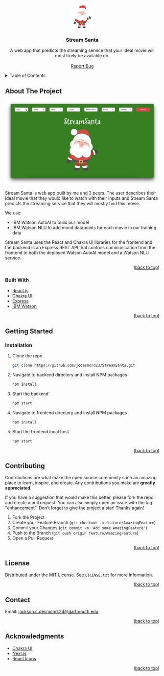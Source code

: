 <div id="top"></div>
<!-- PROJECT LOGO -->
<br />
<div align="center">
  <img src="Frontend/src/assets/santa.png" alt="Logo" width="80" height="80">

  <h3 align="center">Stream Santa</h3>

  <p align="center">
    A web app that predicts the streaming service that your ideal movie will most likely be available on.
    <br />
    <br />
    <a href="https://github.com/jcdesmond23/jackdesmond.dev/issues">Report Bug</a>
  </p>
</div>



<!-- TABLE OF CONTENTS -->
<details>
  <summary>Table of Contents</summary>
  <ol>
    <li>
      <a href="#about-the-project">About The Project</a>
      <ul>
        <li><a href="#built-with">Built With</a></li>
      </ul>
    </li>
    <li>
      <a href="#getting-started">Getting Started</a>
      <ul>
        <li><a href="#installation">Installation</a></li>
      </ul>
    </li>
    <li><a href="#contributing">Contributing</a></li>
    <li><a href="#license">License</a></li>
    <li><a href="#contact">Contact</a></li>
    <li><a href="#acknowledgments">Acknowledgments</a></li>
  </ol>
</details>



<!-- ABOUT THE PROJECT -->
## About The Project

<img src="Frontend/src/assets/SS_ScreenShot.png" alt="screenshot">

Stream Santa is web app built by me and 3 peers. The user describes their ideal movie that they would like to watch with their inputs and Stream Santa predicts the streaming service that they will mostly find this movie.

We use:
* IBM Watson AutoAI to build our model
* IBM Watson NLU to add mood datapoints for each movie in our training data

Stream Santa uses the React and Chakra UI libraries for the frontend and the backend is an Express REST API that controls communication from the frontend to both the deployed Watson AutoAI model and a Watson NLU service.

<p align="right">(<a href="#top">back to top</a>)</p>



### Built With

* [React.js](https://reactjs.org/)
* [Chakra UI](https://chakra-ui.com)
* [Express](https://expressjs.com)
* [IBM Watson](https://www.ibm.com/cloud)

<p align="right">(<a href="#top">back to top</a>)</p>



<!-- GETTING STARTED -->
## Getting Started

### Installation

1. Clone the repo
   ```sh
   git clone https://github.com/jcdesmond23/StreamSanta.git
   ```
2. Navigate to backend directory and install NPM packages
   ```sh
   npm install
   ```
3. Start the backend`
   ```sh
   npm start
   ```
4. Navigate to frontend directory and install NPM packages
   ```sh
   npm install
   ```
5. Start the frontend local host
   ```sh
   npm start
   ```

<p align="right">(<a href="#top">back to top</a>)</p>


<!-- CONTRIBUTING -->
## Contributing

Contributions are what make the open source community such an amazing place to learn, inspire, and create. Any contributions you make are **greatly appreciated**.

If you have a suggestion that would make this better, please fork the repo and create a pull request. You can also simply open an issue with the tag "enhancement".
Don't forget to give the project a star! Thanks again!

1. Fork the Project
2. Create your Feature Branch (`git checkout -b feature/AmazingFeature`)
3. Commit your Changes (`git commit -m 'Add some AmazingFeature'`)
4. Push to the Branch (`git push origin feature/AmazingFeature`)
5. Open a Pull Request

<p align="right">(<a href="#top">back to top</a>)</p>


<!-- LICENSE -->
## License

Distributed under the MIT License. See `LICENSE.txt` for more information.

<p align="right">(<a href="#top">back to top</a>)</p>



<!-- CONTACT -->
## Contact

Email: jackson.c.desmond.24@dartmouth.edu

<p align="right">(<a href="#top">back to top</a>)</p>



<!-- ACKNOWLEDGMENTS -->
## Acknowledgments

* [Chakra UI](https://chakra-ui.com)
* [Next.js](https://nextjs.org/)
* [React Icons](https://react-icons.github.io/react-icons/search)

<p align="right">(<a href="#top">back to top</a>)</p>
